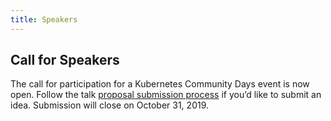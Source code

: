 ```yaml
---
title: Speakers
---
```


## Call for Speakers

The call for participation for a Kubernetes Community Days event is now open. Follow the talk [proposal submission process](speakers.md) if you’d like to submit an idea. Submission will close on October 31, 2019.
